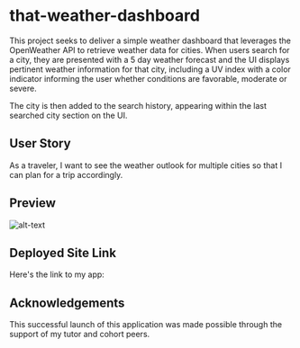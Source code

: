 # that-weather-dashboard
This project seeks to deliver a simple weather dashboard that leverages the OpenWeather API to retrieve weather data for cities.
When users search for a city, they are presented with a 5 day weather forecast and the UI displays pertinent weather information for that city, including a UV index with a color indicator informing the user whether conditions are favorable, moderate or severe. 

The city is then added to the search history, appearing within the last searched city section on the UI. 


## User Story
As a traveler, I want to see the weather outlook for multiple cities so that I can plan for a trip accordingly. 



## Preview
![alt-text](readme.xxx)

## Deployed Site Link
Here's the link to my app:   

## Acknowledgements
This successful launch of this application was made possible through the support of my tutor and cohort peers. 

